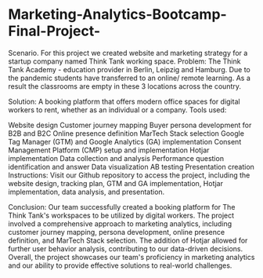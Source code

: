 # Marketing-Analytics-Bootcamp-Final-Project-
Scenario. For this project we created website and marketing strategy for a startup company named Think Tank working space. 
Problem: 
The Think Tank Academy - education provider in Berlin, Leipzig and Hamburg. Due to the pandemic students have transferred to an online/ remote learning. As a result the classrooms are empty in these 3 locations across the country. 

Solution: 
A booking platform that offers modern office spaces for digital workers to rent, whether as an individual or a company.
Tools used:

Website design
Customer journey mapping
Buyer persona development for B2B and B2C
Online presence definition
MarTech Stack selection
Google Tag Manager (GTM) and Google Analytics (GA) implementation
Consent Management Platform (CMP) setup and implementation
Hotjar implementation
Data collection and analysis
Performance question identification and answer
Data visualization
AB testing
Presentation creation
Instructions:
Visit our Github repository to access the project, including the website design, tracking plan, GTM and GA implementation, Hotjar implementation, data analysis, and presentation.

Conclusion:
Our team successfully created a booking platform for The Think Tank's workspaces to be utilized by digital workers. The project involved a comprehensive approach to marketing analytics, including customer journey mapping, persona development, online presence definition, and MarTech Stack selection. The addition of Hotjar allowed for further user behavior analysis, contributing to our data-driven decisions. Overall, the project showcases our team's proficiency in marketing analytics and our ability to provide effective solutions to real-world challenges.
